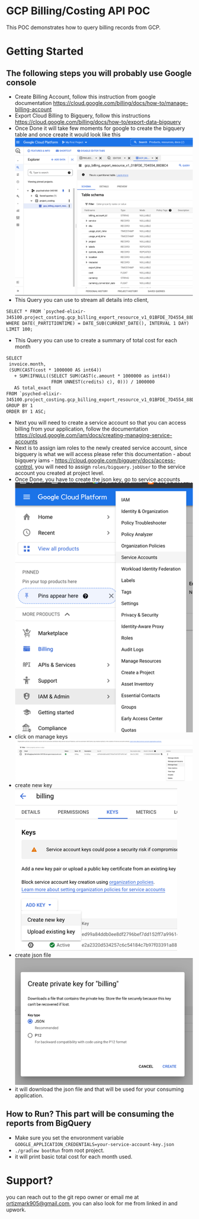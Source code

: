 # GCP Billing/Costing API POC
This POC demonstrates how to query billing records from GCP.

# Getting Started

## The following steps you will probably use Google console 
- Create Billing Account, follow this instruction from google documentation https://cloud.google.com/billing/docs/how-to/manage-billing-account
- Export Cloud Billing to Bigquery, follow this instructions https://cloud.google.com/billing/docs/how-to/export-data-bigquery
- Once Done it will take few moments for google to create the bigquery table and once create it would look like this
![img.png](images/img.png)
- This Query you can use to stream all details into client,
```
SELECT * FROM `psyched-elixir-345100.project_costing.gcp_billing_export_resource_v1_01BFDE_7D4554_88DBC4`
WHERE DATE(_PARTITIONTIME) = DATE_SUB(CURRENT_DATE(), INTERVAL 1 DAY)
LIMIT 100;
```
- This Query you can use to create a summary of total cost for each month
```
SELECT
 invoice.month,
 (SUM(CAST(cost * 1000000 AS int64))
   + SUM(IFNULL((SELECT SUM(CAST(c.amount * 1000000 as int64))
                 FROM UNNEST(credits) c), 0))) / 1000000
   AS total_exact
FROM `psyched-elixir-345100.project_costing.gcp_billing_export_resource_v1_01BFDE_7D4554_88DBC4`
GROUP BY 1
ORDER BY 1 ASC;
```
- Next you will need to create a service account so that you can access billing from your application, follow the documentation
  https://cloud.google.com/iam/docs/creating-managing-service-accounts
- Next is to assign iam roles to the newly created service account, since bigquery is what we will access please refer this documentation - 
  about bigquery iams - https://cloud.google.com/bigquery/docs/access-control, you will need to assign `roles/bigquery.jobUser`
  to the service account you created at project level.
- Once Done, you have to create the json key, go to service accounts<br/>
![img_1.png](images/img_1.png)
- click on manage keys
![img_2.png](images/img_2.png)
- create new key
![img_3.png](images/img_3.png)
- create json file
![img_4.png](images/img_4.png)
- it will download the json file and that will be used for your consuming application.

## How to Run? This part will be consuming the reports from BigQuery
- Make sure you set the envoronment variable `GOOGLE_APPLICATION_CREDENTIALS=your-service-account-key.json`
- `./gradlew bootRun` from root project. 
- it will print basic total cost for each month used. 


# Support?
you can reach out to the git repo owner or email me at ortizmark905@gmail.com, you can also look for me from linked in and upwork.





